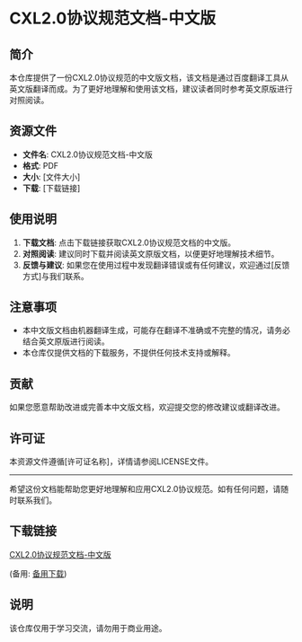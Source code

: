 # CXL2.0协议规范文档-中文版

## 简介
本仓库提供了一份CXL2.0协议规范的中文版文档，该文档是通过百度翻译工具从英文版翻译而成。为了更好地理解和使用该文档，建议读者同时参考英文原版进行对照阅读。

## 资源文件
- **文件名**: CXL2.0协议规范文档-中文版
- **格式**: PDF
- **大小**: [文件大小]
- **下载**: [下载链接]

## 使用说明
1. **下载文档**: 点击下载链接获取CXL2.0协议规范文档的中文版。
2. **对照阅读**: 建议同时下载并阅读英文原版文档，以便更好地理解技术细节。
3. **反馈与建议**: 如果您在使用过程中发现翻译错误或有任何建议，欢迎通过[反馈方式]与我们联系。

## 注意事项
- 本中文版文档由机器翻译生成，可能存在翻译不准确或不完整的情况，请务必结合英文原版进行阅读。
- 本仓库仅提供文档的下载服务，不提供任何技术支持或解释。

## 贡献
如果您愿意帮助改进或完善本中文版文档，欢迎提交您的修改建议或翻译改进。

## 许可证
本资源文件遵循[许可证名称]，详情请参阅LICENSE文件。

---

希望这份文档能帮助您更好地理解和应用CXL2.0协议规范。如有任何问题，请随时联系我们。

## 下载链接
[CXL2.0协议规范文档-中文版](https://pan.quark.cn/s/168eb1172bb5) 

(备用: [备用下载](https://pan.baidu.com/s/1wfJ56B9X3rhm2B7-5Rk15w?pwd=1234))

## 说明

该仓库仅用于学习交流，请勿用于商业用途。
